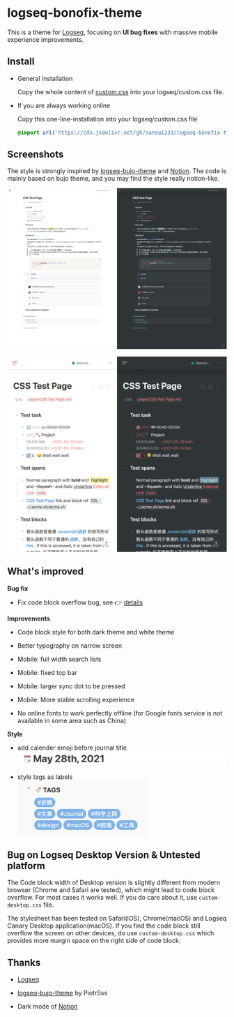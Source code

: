 # logseq-bonofix-theme

This is a theme for [Logseq](https://github.com/logseq/logseq), focusing on **UI bug fixes** with massive mobile experience improvements.

## Install

- General installation

  Copy the whole content of [custom.css](https://raw.githubusercontent.com/Sansui233/logseq-bonofix-theme/master/custom.css) into your logseq/custom.css file.

- If you are always working online

  Copy this one-line-installation into your logseq/custom.css file
  
  ```css
  @import url('https://cdn.jsdelivr.net/gh/sansui233/logseq-bonofix-theme@latest/custom.css')
  ```

## Screenshots

The style is strongly inspired by [logseq-bujo-theme](https://github.com/PiotrSss/logseq-bujo-theme ) and [Notion](https://notion.so). The code is mainly based on bujo theme, and you may find the style really notion-like.

![Desktop](./media/Desktop.png)

![Mobile](./media/Mobile.png)

## What's improved

**Bug fix**

- Fix code block overflow bug, see 👉 [details](https://github.com/Sansui233/logseq-bonofix-theme/blob/master/docs/fix-codemirror.md)

**Improvements**

- Code block style for both dark theme and white theme

- Better typography on narrow screen

- Mobile: full width search lists

- Mobile: fixed top bar

- Mobile: larger sync dot to be pressed

- Mobile: More stable scrolling experience

- No online fonts to work perfectly offline (for Google fonts service is not available in some area such as China)

**Style**

- add calender emoji before journal title  
  <img src="./media/journal-title-emoji.png" alt="Journal Title Emoji" style="zoom:75%;" />

- style tags as labels  
  <img src="./media/tag-label.png" alt="Tags" style="zoom:50%;" />
## Bug on Logseq Desktop Version & Untested platform

 The Code block width of Desktop version is slightly different from modern browser (Chrome and Safari are tested), which might lead to code block overflow. For most cases it works well. If you do care about it, use `custom-desktop.css` file.

The stylesheet has been tested on Safari(iOS), Chrome(macOS) and Logseq Canary Desktop application(macOS).  If you find the code block still overflow the screen on other devices, do use `custom-desktop.css` which  provides more margin space on the right side of code block.

## Thanks

- [Logseq](https://github.com/logseq/logseq)

- [logseq-bujo-theme](https://github.com/PiotrSss/logseq-bujo-theme) by PiotrSss
- Dark mode of [Notion](https://notion.so)
